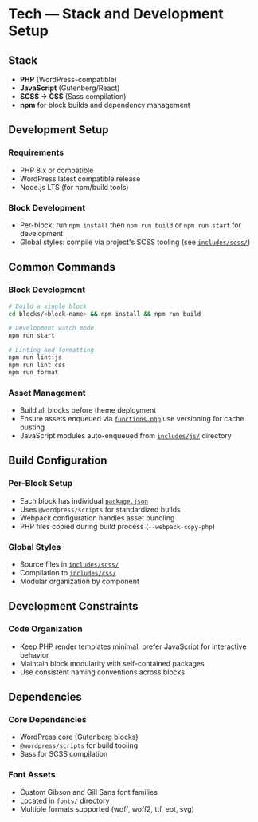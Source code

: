 # Tech — Stack and Development Setup

## Stack

- **PHP** (WordPress-compatible)
- **JavaScript** (Gutenberg/React)
- **SCSS → CSS** (Sass compilation)
- **npm** for block builds and dependency management

## Development Setup

### Requirements

- PHP 8.x or compatible
- WordPress latest compatible release
- Node.js LTS (for npm/build tools)

### Block Development

- Per-block: run `npm install` then `npm run build` or `npm run start` for development
- Global styles: compile via project's SCSS tooling (see [`includes/scss/`](includes/scss/main.scss:1))

## Common Commands

### Block Development

```bash
# Build a single block
cd blocks/<block-name> && npm install && npm run build

# Development watch mode
npm run start

# Linting and formatting
npm run lint:js
npm run lint:css
npm run format
```

### Asset Management

- Build all blocks before theme deployment
- Ensure assets enqueued via [`functions.php`](functions.php:12) use versioning for cache busting
- JavaScript modules auto-enqueued from [`includes/js/`](includes/js/) directory

## Build Configuration

### Per-Block Setup

- Each block has individual [`package.json`](blocks/profile-sidebar-nav/package.json:1)
- Uses `@wordpress/scripts` for standardized builds
- Webpack configuration handles asset bundling
- PHP files copied during build process (`--webpack-copy-php`)

### Global Styles

- Source files in [`includes/scss/`](includes/scss/config/_variables.scss:1)
- Compilation to [`includes/css/`](includes/css/main.css:1)
- Modular organization by component

## Development Constraints

### Code Organization

- Keep PHP render templates minimal; prefer JavaScript for interactive behavior
- Maintain block modularity with self-contained packages
- Use consistent naming conventions across blocks

## Dependencies

### Core Dependencies

- WordPress core (Gutenberg blocks)
- `@wordpress/scripts` for build tooling
- Sass for SCSS compilation

### Font Assets

- Custom Gibson and Gill Sans font families
- Located in [`fonts/`](fonts/Gibson/) directory
- Multiple formats supported (woff, woff2, ttf, eot, svg)
